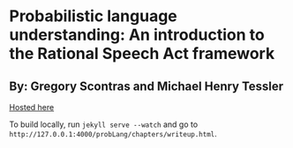 # Probabilistic language understanding: An introduction to the Rational Speech Act framework

## By: Gregory Scontras and Michael Henry Tessler

[Hosted here](http://gscontras.github.io/probLang/)

To build locally, run `jekyll serve --watch` and go to `http://127.0.0.1:4000/probLang/chapters/writeup.html`.
